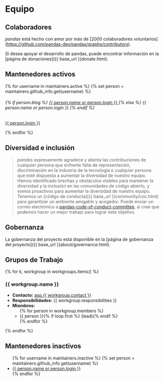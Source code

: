 # Equipo

## Colaboradores

_pandas_ está hecho con amor por más de [2000 colaboradores voluntarios] (https://github.com/pandas-dev/pandas/graphs/contributors).

Si desea apoyar el desarrollo de pandas, puede encontrar información en la [página de donaciones]({{ base_url }}donate.html).

## Mantenedores activos

<div class="card-group maintainers">
    {% for username in maintainers.active %}
        {% set person = maintainers.github_info.get(username) %}
        <div class="card">
            <img class="card-img-top" alt="" src="{{ person.avatar_url }}"/>
            <div class="card-body">
                <h6 class="card-title">
                    {% if person.blog %}
                        <a href="{{ person.blog }}">
                            {{ person.name or person.login }}
                        </a>
                    {% else %}
                        {{ person.name or person.login }}
                    {% endif %}
                </h6>
                <p class="card-text small"><a href="{{ person.html_url }}">{{ person.login }}</a></p>
            </div>
        </div>
    {% endfor %}</div>

## Diversidad e inclusión

> _pandas_ expresamente agradece y alienta las contribuciones de cualquier persona que enfrente falta de representación, discriminación en la industria de la tecnología o cualquier persona que esté dispuesta a aumentar la diversidad de nuestro equipo.
> Hemos identificado brechas y obstáculos visibles para mantener la diversidad y la inclusión en las comunidades de código abierto, y somos proactivos para aumentar la diversidad de nuestro equipo.
> Tenemos un [código de conducta]({{ base_url }}community/coc.html) para garantizar un ambiente amigable y acogedor.
> Puede enviar un correo electrónico a [pandas-code-of-conduct-committee](mailto:pandas-coc@googlegroups.com), si cree que podemos hacer un mejor trabajo para lograr este objetivo.

## Gobernanza

La gobernanza del proyecto está disponible en la [página de gobernanza del proyecto]({{ base_url }}about/governance.html).

## Grupos de Trabajo

{% for k, workgroup in workgroups.items() %}

### {{ workgroup.name }}

<ul>
    <li><b>Contacto:</b>
        <a id="{{ workgroup.name|replace(' ', '-') }}" href="mailto:asp.{{ workgroup.contact }}">asp.{{ workgroup.contact }}</a>
        <script TYPE="text/javascript">
            var mail_tag_id = '{{ workgroup.name|replace(' ', '-') }}';
            var mail_tag_element = document.getElementById( mail_tag_id );
            mail_tag_element.innerHTML = mail_tag_element.innerHTML.replace(/^asp./, "");
            mail_tag_element.setAttribute('href', "mailto:"+mail_tag_element.innerHTML);
        </script>
    </li>
    <li><b>Responsibilidades:</b> {{ workgroup.responsibilities }}</li>
    <li><b>Miembros:</b>
        <ul>
    {% for person in workgroup.members %}
                <li>{{ person }}{% if loop.first %} (lead){% endif %}</li>
            {% endfor %}
        </ul>
    </li>
</ul>

{% endfor %}

## Mantenedores inactivos

<ul>
    {% for username in maintainers.inactive %}
        {% set person = maintainers.github_info.get(username) %}
        <li><a href="{{ person.blog or person.html_url }}">
                {{ person.name or person.login }}
            </a>
        </li>
    {% endfor %}</ul>
